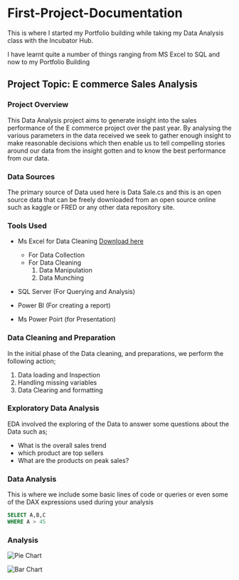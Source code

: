 # First-Project-Documentation

This is where I started my Portfolio building while taking my Data Analysis class with the Incubator Hub.

I have learnt quite a number of things ranging from MS Excel to SQL and now to my Portfolio Building

## Project Topic: E commerce Sales Analysis

### Project Overview

This Data Analysis project aims to generate insight into the sales performance of the E commerce project over the past year. By analysing the various parameters in the data received we seek to gather enough insight to make reasonable decisions which then enable us to tell compelling stories around our data from the insight gotten and to know the best performance from our data.

### Data Sources

The primary source of Data used here is Data Sale.cs and this is an open source data that can be freely downloaded from an open source online such as kaggle or FRED or any other data repository site.

### Tools Used
- Ms Excel for Data Cleaning [Download here](https://www.microsoft.com/)
  - For Data Collection
  - For Data Cleaning
    1. Data Manipulation
    2. Data Munching

- SQL Server (For Querying and Analysis)
- Power BI (For creating a report)
- Ms Power Poirt (for Presentation)

### Data Cleaning and Preparation

In the initial phase of the Data cleaning, and preparations, we perform the following action;
1. Data loading and Inspection
2. Handling missing variables
3. Data Clearing and formatting

### Exploratory Data Analysis

EDA involved the exploring of the Data to answer some questions about the Data such as;
- What is the overall sales trend
- which product are top sellers
- What are the products on peak sales?

### Data Analysis

This is where we include some basic lines of code or queries or even some of the DAX expressions used during your analysis

``` SQL
SELECT A,B,C
WHERE A > 45
```

### Analysis

![Pie Chart](https://github.com/user-attachments/assets/ea5e1f55-d0a9-4b0d-9cc0-7af28922f97f)


![Bar Chart](https://github.com/user-attachments/assets/2a228cfb-9a1c-48a8-868d-9b68abad3a50)





